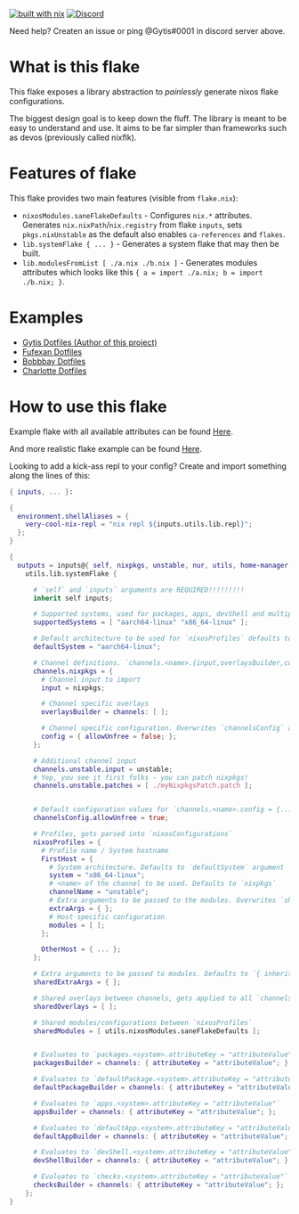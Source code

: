 
[![built with nix](https://builtwithnix.org/badge.svg)](https://builtwithnix.org)
[![Discord](https://img.shields.io/discord/591914197219016707.svg?label=&logo=discord&logoColor=ffffff&color=7389D8&labelColor=6A7EC2)](https://discord.com/invite/RbvHtGa)

Need help? Createn an issue or ping @Gytis#0001 in discord server above.

# What is this flake #

This flake exposes a library abstraction to *painlessly* generate nixos flake configurations.

The biggest design goal is to keep down the fluff. The library is meant to be easy to understand and use. It aims to be far simpler than frameworks such as devos (previously called nixflk).

# Features of flake #

This flake provides two main features (visible from `flake.nix`):

- `nixosModules.saneFlakeDefaults` - Configures `nix.*` attributes. Generates `nix.nixPath`/`nix.registry` from flake `inputs`, sets `pkgs.nixUnstable` as the default also enables `ca-references` and `flakes`.
- `lib.systemFlake { ... }` - Generates a system flake that may then be built.
- `lib.modulesFromList [ ./a.nix ./b.nix ]` - Generates modules attributes which looks like this `{ a = import ./a.nix; b = import ./b.nix; }`.


# Examples #

- [Gytis Dotfiles (Author of this project)](https://github.com/gytis-ivaskevicius/nixfiles/blob/master/flake.nix)
- [Fufexan Dotfiles](https://github.com/fufexan/dotfiles/blob/main/flake.nix)
- [Bobbbay Dotfiles](https://github.com/Bobbbay/dotfiles/blob/master/flake.nix)
- [Charlotte Dotfiles](https://github.com/chvp/nixos-config/blob/master/flake.nix)

# How to use this flake #

Example flake with all available attributes can be found [Here](https://github.com/gytis-ivaskevicius/flake-utils-plus/blob/master/examples/fully-featured-flake.nix).

And more realistic flake example can be found [Here](https://github.com/gytis-ivaskevicius/flake-utils-plus/blob/master/examples/somewhat-realistic-flake.nix).

Looking to add a kick-ass repl to your config? Create and import something along the lines of this:
```nix
{ inputs, ... }:

{
  environment.shellAliases = {
    very-cool-nix-repl = "nix repl ${inputs.utils.lib.repl}";
  };
}

```


```nix
{
  outputs = inputs@{ self, nixpkgs, unstable, nur, utils, home-manager, neovim }:
    utils.lib.systemFlake {

      # `self` and `inputs` arguments are REQUIRED!!!!!!!!!
      inherit self inputs;

      # Supported systems, used for packages, apps, devShell and multiple other definitions. Defaults to `flake-utils.lib.defaultSystems`
      supportedSystems = [ "aarch64-linux" "x86_64-linux" ];

      # Default architecture to be used for `nixosProfiles` defaults to "x86_64-linux"
      defaultSystem = "aarch64-linux";

      # Channel definitions. `channels.<name>.{input,overlaysBuilder,config,patches}`
      channels.nixpkgs = {
        # Channel input to import
        input = nixpkgs;

        # Channel specific overlays
        overlaysBuilder = channels: [ ];

        # Channel specific configuration. Overwrites `channelsConfig` argument
        config = { allowUnfree = false; };
      };

      # Additional channel input
      channels.unstable.input = unstable;
      # Yep, you see it first folks - you can patch nixpkgs!
      channels.unstable.patches = [ ./myNixpkgsPatch.patch ];


      # Default configuration values for `channels.<name>.config = {...}`
      channelsConfig.allowUnfree = true;

      # Profiles, gets parsed into `nixosConfigurations`
      nixosProfiles = {
        # Profile name / System hostname
        FirstHost = {
          # System architecture. Defaults to `defaultSystem` argument
          system = "x86_64-linux";
          # <name> of the channel to be used. Defaults to `nixpkgs`
          channelName = "unstable";
          # Extra arguments to be passed to the modules. Overwrites `sharedExtraArgs` argument
          extraArgs = { };
          # Host specific configuration
          modules = [ ];
        };

        OtherHost = { ... };
      };

      # Extra arguments to be passed to modules. Defaults to `{ inherit inputs; }`
      sharedExtraArgs = { };

      # Shared overlays between channels, gets applied to all `channels.<name>.input`
      sharedOverlays = [ ];

      # Shared modules/configurations between `nixosProfiles`
      sharedModules = [ utils.nixosModules.saneFlakeDefaults ];


      # Evaluates to `packages.<system>.attributeKey = "attributeValue"`
      packagesBuilder = channels: { attributeKey = "attributeValue"; };

      # Evaluates to `defaultPackage.<system>.attributeKey = "attributeValue"`
      defaultPackageBuilder = channels: { attributeKey = "attributeValue"; };

      # Evaluates to `apps.<system>.attributeKey = "attributeValue"`
      appsBuilder = channels: { attributeKey = "attributeValue"; };

      # Evaluates to `defaultApp.<system>.attributeKey = "attributeValue"`
      defaultAppBuilder = channels: { attributeKey = "attributeValue"; };

      # Evaluates to `devShell.<system>.attributeKey = "attributeValue"`
      devShellBuilder = channels: { attributeKey = "attributeValue"; };

      # Evaluates to `checks.<system>.attributeKey = "attributeValue"`
      checksBuilder = channels: { attributeKey = "attributeValue"; };
    };
}
```



